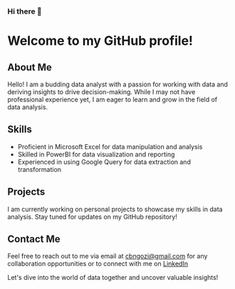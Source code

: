 ### Hi there 👋

# Welcome to my GitHub profile!

## About Me
Hello! I am a budding data analyst with a passion for working with data and deriving insights to drive decision-making.
While I may not have professional experience yet, I am eager to learn and grow in the field of data analysis.

## Skills
- Proficient in Microsoft Excel for data manipulation and analysis
- Skilled in PowerBI for data visualization and reporting
- Experienced in using Google Query for data extraction and transformation

## Projects
I am currently working on personal projects to showcase my skills in data analysis. Stay tuned for updates on my GitHub repository!

## Contact Me
Feel free to reach out to me via email at [cbngozi@gmail.com](cbngozi@gmailcom) for any collaboration opportunities or to connect with me on [LinkedIn](https://www.linkedin.com/in/ngozi-chidinma-okonkwo/)

Let's dive into the world of data together and uncover valuable insights!

